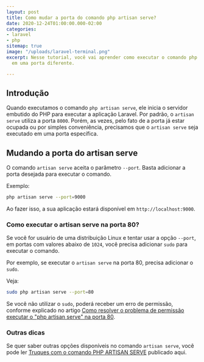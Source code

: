 ```yaml
---
layout: post
title: Como mudar a porta do comando php artisan serve?
date: 2020-12-24T01:00:00.000-02:00
categories:
- laravel
- php
sitemap: true
image: "/uploads/laravel-terminal.png"
excerpt: Nesse tutorial, você vai aprender como executar o comando php artisan server
  em uma porta diferente.

---
```

## Introdução

Quando executamos o comando `php artisan serve`, ele inicia o servidor embutido do PHP para executar a aplicação Laravel. Por padrão, o `artisan serve` utiliza a porta `8000`. Porém, as vezes, pelo fato de a porta já estar ocupada ou por simples conveniência, precisamos que o `artisan serve` seja executado em uma porta específica.

## Mudando a porta do artisan serve

O comando `artisan serve` aceita o parâmetro `--port`. Basta adicionar a porta desejada para executar o comando.

Exemplo:

```bash
php artisan serve --port=9000
```

Ao fazer isso, a sua aplicação estará disponível em `http://localhost:9000`.

### Como executar o artisan serve na porta 80?

Se você for usuário de uma distribuição Linux e tentar usar a opção `--port`, em portas com valores abaixo de `1024`, você precisa adicionar `sudo` para executar o comando.

Por exemplo, se executar o `artisan serve` na porta 80, precisa adicionar o `sudo`.

Veja:

```bash
sudo php artisan serve --port=80
```

Se você não utilizar o `sudo`, poderá receber um erro de permissão, conforme explicado no artigo [Como resolver o problema de permissão executar o "php artisan serve" na porta 80](/blog/2020/12/24/como-resolver-o-problema-de-permissao-ao-rodar-o-artisan-na-porta-80).

### Outras dicas

Se quer saber outras opções disponíveis no comando `artisan serve`, você pode ler [Truques com o comando PHP ARTISAN SERVE](/blog/2019/08/17/truques-com-o-comando-php-artisan-serve) publicado aqui.